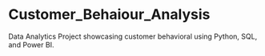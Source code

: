 # Customer_Behaiour_Analysis
Data Analytics Project showcasing customer behavioral using Python, SQL, and Power BI.
